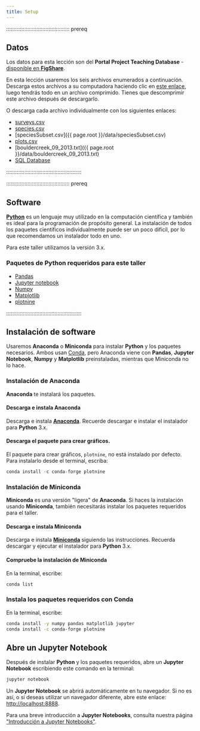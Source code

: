 ```yaml
---
title: Setup
---
```


::::::::::::::::::::::::::::::::::::::::::  prereq

## Datos

Los datos para esta lección son del **Portal Project Teaching Database** -
[
disponible en **FigShare**](https://figshare.com/articles/Portal_Project_Teaching_Database/1314459).

En esta lección usaremos los seis archivos enumerados a continuación.
Descarga estos archivos a su computadora haciendo clic en
[este enlace](https://minhaskamal.github.io/DownGit/#/home?url=https://github.com/weecology/portal-teachingdb),
luego tendrás todo en un archivo comprimido.
Tienes que descomprimir este archivo después de descargarlo.

O descarga cada archivo individualmente con los siguientes enlaces:

- [surveys.csv](https://ndownloader.figshare.com/files/10717177)
- [species.csv](https://ndownloader.figshare.com/files/3299483)
- [speciesSubset.csv]({{ page.root }}/data/speciesSubset.csv)
- [plots.csv](https://ndownloader.figshare.com/files/3299474)
- [bouldercreek\_09\_2013.txt]({{ page.root }}/data/bouldercreek\_09\_2013.txt)
- [SQL Database](https://ndownloader.figshare.com/files/11188550)
  

::::::::::::::::::::::::::::::::::::::::::::::::::

::::::::::::::::::::::::::::::::::::::::::  prereq

## Software

[**Python**](http://python.org) es un lenguaje muy utilizado en
la computación científica y también es ideal para la programación de propósito general.
La instalación de todos los paquetes científicos individualmente puede ser
un poco difícil, por lo que recomendamos un instalador todo en uno.

Para este taller utilizamos la versión 3.x.

### Paquetes de **Python** requeridos para este taller

- [Pandas](http://pandas.pydata.org/)
- [Jupyter notebook](http://jupyter.org/)
- [Numpy](http://www.numpy.org/)
- [Matplotlib](http://matplotlib.org/)
- [plotnine](https://github.com/has2k1/plotnine)
  

::::::::::::::::::::::::::::::::::::::::::::::::::

## Instalación de software

Usaremos **Anaconda** o **Miniconda** para instalar **Python** y los paquetes necesarios.
Ambos usan [Conda](https://conda.io/en/latest/), pero
Anaconda viene con **Pandas**, **Jupyter Notebook**, **Numpy** y **Matplotlib** preinstaladas,
mientras que Miniconda no lo hace.

### Instalación de **Anaconda**

**Anaconda** te instalará los paquetes.

#### Descarga e instala **Anaconda**

Descarga e instala [**Anaconda**](https://www.continuum.io/downloads).
Recuerde descargar e instalar el instalador para **Python** 3.x.

#### Descarga el paquete para crear gráficos.

El paquete para crear gráficos, `plotnine`, no está instalado por defecto.
Para instalarlo desde el terminal, escriba:

```python
conda install -c conda-forge plotnine
```

### Instalación de **Miniconda**

**Miniconda** es una versión "ligera" de **Anaconda**.
Si haces la instalación usando **Miniconda**,
también necesitarás instalar los paquetes requeridos para el taller.

#### Descarga e instala **Miniconda**

Descarga e instala [**Miniconda**](http://conda.pydata.org/miniconda.html)
siguiendo las instrucciones. Recuerda descargar y ejecutar el instalador para
**Python** 3.x.

#### Compruebe la instalación de **Miniconda**

En la terminal, escribe:

```bash
conda list
```

### Instala los paquetes requeridos con **Conda**

En la terminal, escribe:

```bash
conda install -y numpy pandas matplotlib jupyter
conda install -c conda-forge plotnine
```

## Abre un **Jupyter Notebook**

Después de instalar **Python** y los paquetes requeridos,
abre un **Jupyter Notebook** escribiendo este comando en la terminal:

```bash
jupyter notebook
```

Un **Jupyter Notebook** se abrirá automáticamente en tu navegador.
Si no es así, o si deseas utilizar un navegador diferente, abre este enlace: [http://localhost:8888](http://localhost:8888).

Para una breve introducción a **Jupyter Notebooks**, consulta nuestra página
["Introducción a Jupyter Notebooks"](jupyter_notebooks/index.html).


